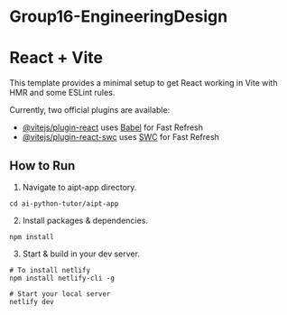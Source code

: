 # Group16-EngineeringDesign

# React + Vite

This template provides a minimal setup to get React working in Vite with HMR and some ESLint rules.

Currently, two official plugins are available:

- [@vitejs/plugin-react](https://github.com/vitejs/vite-plugin-react/blob/main/packages/plugin-react/README.md) uses [Babel](https://babeljs.io/) for Fast Refresh
- [@vitejs/plugin-react-swc](https://github.com/vitejs/vite-plugin-react-swc) uses [SWC](https://swc.rs/) for Fast Refresh


## How to Run

1. Navigate to aipt-app directory.
```
cd ai-python-tutor/aipt-app
```

2. Install packages & dependencies.
```
npm install
``` 

3. Start & build in your dev server.
```
# To install netlify
npm install netlify-cli -g

# Start your local server
netlify dev
```
